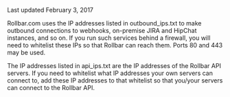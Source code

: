 Last updated February 3, 2017

Rollbar.com uses the IP addresses listed in outbound_ips.txt to make outbound connections to webhooks, on-premise JIRA and HipChat instances, and so on. If you run such services behind a firewall, you will need to whitelist these IPs so that Rollbar can reach them. Ports 80 and 443 may be used.

The IP addresses listed in api_ips.txt are the IP addresses of the Rollbar API servers. If you need to whitelist what IP addresses your own servers can connect to, add these IP addresses to that whitelist so that you/your servers can connect to the Rollbar API.
